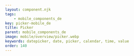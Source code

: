 ```yaml
---
layout: component.njk
tags: 
    - mobile_components_de
key: picker-mobile_de
title: Picker
parent: mobile_components_de
image: mobile/overview/picker.webp
keywords: datepicker, date, picker, calendar, time, value
order: 140
---
```


